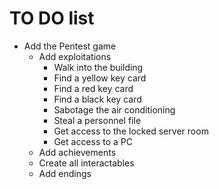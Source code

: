 # TO DO list

- Add the Pentest game
  - Add exploitations
    - Walk into the building
    - Find a yellow key card
    - Find a red key card
    - Find a black key card
    - Sabotage the air conditioning
    - Steal a personnel file
    - Get access to the locked server room
    - Get access to a PC
  - Add achievements
  - Create all interactables
  - Add endings

